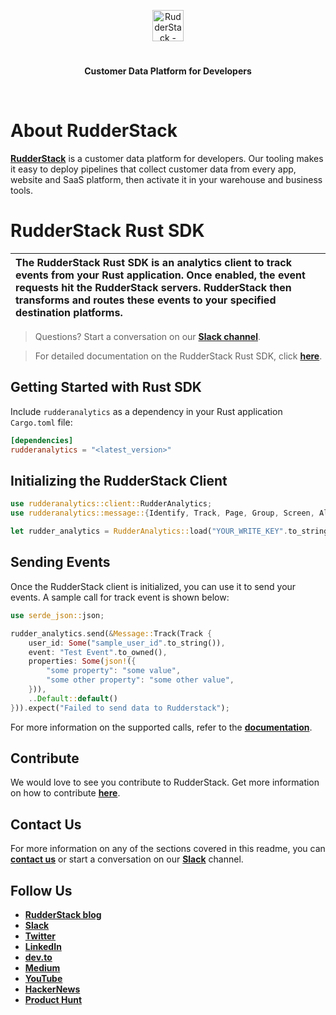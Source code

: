 <p align="center"><a href="https://rudderstack.com"><img src="https://user-images.githubusercontent.com/59817155/126267034-ae9870b7-9137-4f45-be65-d621b055a972.png" alt="RudderStack - Customer Data Platform for Developers" height="50"/></a></p>
<h1 align="center"></h1>
<p align="center"><b>Customer Data Platform for Developers</b></p>
<br/>

# About RudderStack

[**RudderStack**](https://rudderstack.com/) is a customer data platform for developers. Our tooling makes it easy to deploy pipelines that collect customer data from every app, website and SaaS platform, then activate it in your warehouse and business tools.

# RudderStack Rust SDK

| The RudderStack Rust SDK is an analytics client to track events from your Rust application. Once enabled, the event requests hit the RudderStack servers. RudderStack then transforms and routes these events to your specified destination platforms. |
| :----------------------------------------------------------------------------------------------------------------------------------------------------------------------------------------------------------------------------------------------------- |

> Questions? Start a conversation on our [**Slack channel**][slack].

> For detailed documentation on the RudderStack Rust SDK, click [**here**](https://docs.rudderstack.com/stream-sources/rudderstack-sdk-integration-guides/rudderstack-rust-sdk).

## Getting Started with Rust SDK

Include `rudderanalytics` as a dependency in your Rust application `Cargo.toml` file:

```toml
[dependencies]
rudderanalytics = "<latest_version>"
```

## Initializing the RudderStack Client

```rust
use rudderanalytics::client::RudderAnalytics;
use rudderanalytics::message::{Identify, Track, Page, Group, Screen, Alias, Batch, Message, BatchMessage};

let rudder_analytics = RudderAnalytics::load("YOUR_WRITE_KEY".to_string(), "YOUR_DATA_PLANE_URL".to_string());
```

## Sending Events

Once the RudderStack client is initialized, you can use it to send your events. A sample call for track event is shown below:

```rust
use serde_json::json;

rudder_analytics.send(&Message::Track(Track {
    user_id: Some("sample_user_id".to_string()),
    event: "Test Event".to_owned(),
    properties: Some(json!({
        "some property": "some value",
        "some other property": "some other value",
    })),
    ..Default::default()
})).expect("Failed to send data to Rudderstack");
```

For more information on the supported calls, refer to the [**documentation**](https://docs.rudderstack.com/stream-sources/rudderstack-sdk-integration-guides/rudderstack-rust-sdk#sending-events-from-rudderstack).

## Contribute

We would love to see you contribute to RudderStack. Get more information on how to contribute [**here**](CONTRIBUTING.md).

## Contact Us

For more information on any of the sections covered in this readme, you can [**contact us**](mailto:%20docs@rudderstack.com) or start a conversation on our [**Slack**](https://resources.rudderstack.com/join-rudderstack-slack) channel.

## Follow Us

- [**RudderStack blog**][rudderstack-blog]
- [**Slack**][slack]
- [**Twitter**][twitter]
- [**LinkedIn**][linkedin]
- [**dev.to**][devto]
- [**Medium**][medium]
- [**YouTube**][youtube]
- [**HackerNews**][hackernews]
- [**Product Hunt**][producthunt]

<!----variables---->

[slack]: https://rudderstack.com/join-rudderstack-slack-community
[twitter]: https://twitter.com/rudderstack
[linkedin]: https://www.linkedin.com/company/rudderlabs/
[devto]: https://dev.to/rudderstack
[medium]: https://rudderstack.medium.com/
[youtube]: https://www.youtube.com/channel/UCgV-B77bV_-LOmKYHw8jvBw
[rudderstack-blog]: https://rudderstack.com/blog/
[hackernews]: https://news.ycombinator.com/item?id=21081756
[producthunt]: https://www.producthunt.com/posts/rudderstack
[mit_license]: https://opensource.org/licenses/MIT
[agplv3_license]: https://www.gnu.org/licenses/agpl-3.0-standalone.html
[sspl_license]: https://www.mongodb.com/licensing/server-side-public-license
[config-generator]: https://github.com/rudderlabs/config-generator
[config-generator-section]: https://github.com/rudderlabs/rudder-server/blob/master/README.md#rudderstack-config-generator
[rudder-logo]: https://repository-images.githubusercontent.com/197743848/b352c900-dbc8-11e9-9d45-4deb9274101f
